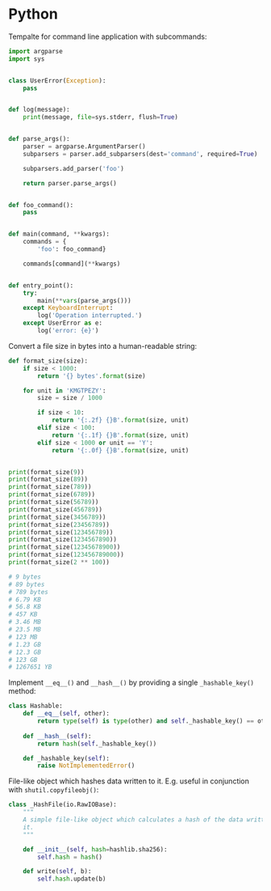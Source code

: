 # Python

Tempalte for command line application with subcommands:

```python
import argparse
import sys


class UserError(Exception):
    pass


def log(message):
    print(message, file=sys.stderr, flush=True)


def parse_args():
    parser = argparse.ArgumentParser()
    subparsers = parser.add_subparsers(dest='command', required=True)

    subparsers.add_parser('foo')

    return parser.parse_args()


def foo_command():
    pass


def main(command, **kwargs):
    commands = {
        'foo': foo_command}

    commands[command](**kwargs)


def entry_point():
    try:
        main(**vars(parse_args()))
    except KeyboardInterrupt:
        log('Operation interrupted.')
    except UserError as e:
        log('error: {e}')
```

Convert a file size in bytes into a human-readable string:

```python
def format_size(size):
    if size < 1000:
        return '{} bytes'.format(size)

    for unit in 'KMGTPEZY':
        size = size / 1000

        if size < 10:
            return '{:.2f} {}B'.format(size, unit)
        elif size < 100:
            return '{:.1f} {}B'.format(size, unit)
        elif size < 1000 or unit == 'Y':
            return '{:.0f} {}B'.format(size, unit)


print(format_size(9))
print(format_size(89))
print(format_size(789))
print(format_size(6789))
print(format_size(56789))
print(format_size(456789))
print(format_size(3456789))
print(format_size(23456789))
print(format_size(123456789))
print(format_size(1234567890))
print(format_size(12345678900))
print(format_size(123456789000))
print(format_size(2 ** 100))

# 9 bytes
# 89 bytes
# 789 bytes
# 6.79 KB
# 56.8 KB
# 457 KB
# 3.46 MB
# 23.5 MB
# 123 MB
# 1.23 GB
# 12.3 GB
# 123 GB
# 1267651 YB
```

Implement `__eq__()` and `__hash__()` by providing a single `_hashable_key()` method:

```python
class Hashable:
    def __eq__(self, other):
        return type(self) is type(other) and self._hashable_key() == other._hashable_key()
    
    def __hash__(self):
        return hash(self._hashable_key())

    def _hashable_key(self):
        raise NotImplementedError()
```

File-like object which hashes data written to it. E.g. useful in conjunction with `shutil.copyfileobj()`:

```python
class _HashFile(io.RawIOBase):
    """
    A simple file-like object which calculates a hash of the data written to
    it.
    """

    def __init__(self, hash=hashlib.sha256):
        self.hash = hash()

    def write(self, b):
        self.hash.update(b)
```
